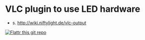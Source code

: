 VLC plugin to use LED hardware
==============================

* s. http://wiki.niftylight.de/vlc-output


[![Flattr this git repo](http://api.flattr.com/button/flattr-badge-large.png)](https://flattr.com/submit/auto?user_id=niftylight&url=http://github.com/niftylight&title=niftyled&description=Plugin%20based%20free%20%26%20open%20framework%20to%20setup%2C%20combine%20and%20control%20various%20LED%20hardware&tags=github,programming,api,led,foss,hardware&category=software)
